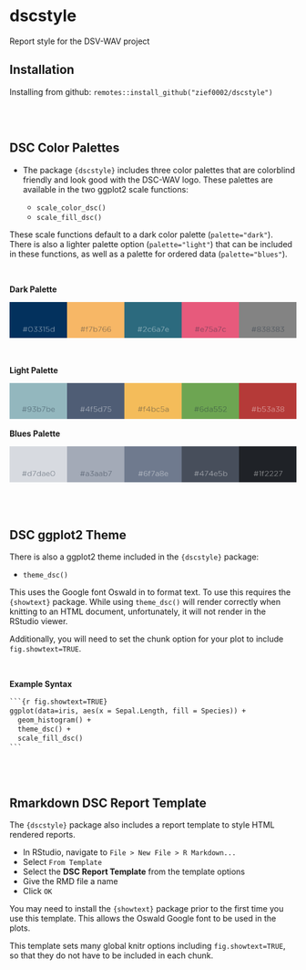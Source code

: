 # dscstyle

Report style for the DSV-WAV project



## Installation

Installing from github: `remotes::install_github("zief0002/dscstyle")`

<br /><br />

## DSC Color Palettes

- The package `{dscstyle}` includes three color palettes that are colorblind friendly and look good with the DSC-WAV logo. These palettes are available in the two ggplot2 scale functions: 

  + `scale_color_dsc()`
  + `scale_fill_dsc()` 

These scale functions default to a dark color palette (`palette="dark"`). There is also a lighter palette option (`palette="light"`) that can be included in these functions, as well as a palette for ordered data (`palette="blues"`).

<br />

**Dark Palette**

![Dark Palette](man/figures/dark-palette.png)

<br />

**Light Palette**

![Light Palette](man/figures/light-palette.png)

**Blues Palette**

![Blues Palette](man/figures/blues-palette.png)

<br /><br />

## DSC ggplot2 Theme

There is also a ggplot2 theme included in the `{dscstyle}` package:

  + `theme_dsc()`

This uses the Google font Oswald in to format text. To use this requires the `{showtext}` package. While using `theme_dsc()` will render correctly when knitting to an HTML document, unfortunately, it will not render in the RStudio viewer.

Additionally, you will need to set the chunk option for your plot to include `fig.showtext=TRUE`.

<br />

**Example Syntax**

````
```{r fig.showtext=TRUE}
ggplot(data=iris, aes(x = Sepal.Length, fill = Species)) + 
  geom_histogram() + 
  theme_dsc() + 
  scale_fill_dsc()
```
````

<br /><br />

## Rmarkdown DSC Report Template

The `{dscstyle}` package also includes a report template to style HTML rendered reports.

- In RStudio, navigate to `File > New File > R Markdown...`
- Select `From Template`
- Select the **DSC Report Template** from the template options
- Give the RMD file a name
- Click `OK`

You may need to install the `{showtext}` package prior to the first time you use this template. This allows the Oswald Google font to be used in the plots.

This template sets many global knitr options including `fig.showtext=TRUE`, so that they do not have to be included in each chunk.

<br />




